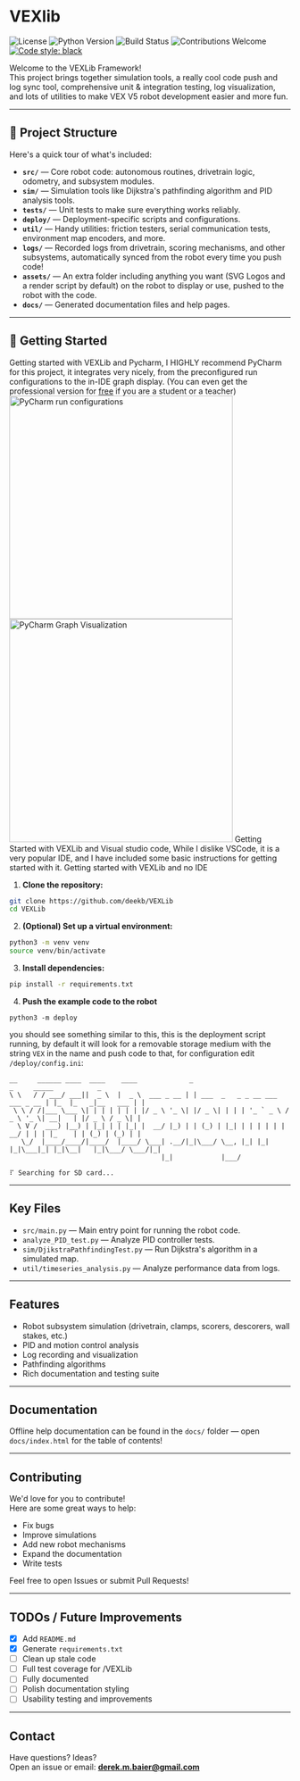# VEXlib


![License](https://img.shields.io/badge/license-MIT-green.svg) ![Python Version](https://img.shields.io/badge/python-3.8%2B-blue) ![Build Status](https://img.shields.io/badge/build-passing-brightgreen) ![Contributions Welcome](https://img.shields.io/badge/contributions-welcome-orange) [![Code style: black](https://img.shields.io/badge/code%20style-black-000000.svg)](https://github.com/psf/black)

Welcome to the VEXLib Framework!  
This project brings together simulation tools, a really cool code push and log sync tool, comprehensive unit & integration testing, log visualization,
and lots of utilities to make VEX V5 robot development easier and more fun.

---

## 📂 Project Structure

Here's a quick tour of what's included:

- **`src/`** — Core robot code: autonomous routines, drivetrain logic, odometry, and subsystem modules.
- **`sim/`** — Simulation tools like Dijkstra's pathfinding algorithm and PID analysis tools.
- **`tests/`** — Unit tests to make sure everything works reliably.
- **`deploy/`** — Deployment-specific scripts and configurations.
- **`util/`** — Handy utilities: friction testers, serial communication tests, environment map encoders, and more.
- **`logs/`** — Recorded logs from drivetrain, scoring mechanisms, and other subsystems, automatically synced from the robot every
  time you push code!
- **`assets/`** — An extra folder including anything you want (SVG Logos and a render script by default) on the robot to display or use, pushed to the
  robot with the code.
- **`docs/`** — Generated documentation files and help pages.

---

## 🚀 Getting Started

<tabs group="IDE">
    <tab id="PYCHARM" title="Pycharm (Pro or Community)" group-key="PYCHARM">
        Getting started with VEXLib and Pycharm, I HIGHLY recommend PyCharm for this project, it integrates very nicely, from the preconfigured run configurations to the in-IDE graph display. (You can even get the professional version for <a href="https://www.jetbrains.com/shop/eform/students">free</a> if you are a student or a teacher)
        <img src="PyCharm Run Configurations.png" alt="PyCharm run configurations" height="400"/>
        <img src="Graph Visualization.png" alt="PyCharm Graph Visualization" height="400"/>
    </tab>
    <tab id="VSCODE" title="Visual studio code" group-key="VSCODE">
        Getting Started with VEXLib and Visual studio code, While I dislike VSCode, it is a very popular IDE, and I have included some basic instructions for getting started with it.
    </tab>
    <tab id="NONE" title="No IDE! give me the raw terminal" group-key="NONE">
        Getting started with VEXLib and no IDE
    </tab>
</tabs>


1. **Clone the repository:**

```bash
git clone https://github.com/deekb/VEXLib
cd VEXLib
```

2. **(Optional) Set up a virtual environment:**

```bash
python3 -m venv venv
source venv/bin/activate
```

3. **Install dependencies:**

```bash
pip install -r requirements.txt
```

4. **Push the example code to the robot**

```shell
python3 -m deploy
```
you should see something similar to this, this is the deployment script running, by default it will look for a removable storage medium with the string `VEX` in the name and push code to that, for configuration edit `/deploy/config.ini`:

```
__     ______ ____  ____    ____             _                                  _     _____           _ 
\ \   / / ___/ ___||  _ \  |  _ \  ___ _ __ | | ___  _   _ _ __ ___   ___ _ __ | |_  |_   _|__   ___ | |
 \ \ / /|___ \___ \| | | | | | | |/ _ \ '_ \| |/ _ \| | | | '_ ` _ \ / _ \ '_ \| __|   | |/ _ \ / _ \| |
  \ V /  ___) |__) | |_| | | |_| |  __/ |_) | | (_) | |_| | | | | | |  __/ | | | |_    | | (_) | (_) | |
   \_/  |____/____/|____/  |____/ \___| .__/|_|\___/ \__, |_| |_| |_|\___|_| |_|\__|   |_|\___/ \___/|_|
                                      |_|            |___/                                              

⠏ Searching for SD card...
```

---

## Key Files

- `src/main.py` — Main entry point for running the robot code.
- `analyze_PID_test.py` — Analyze PID controller tests.
- `sim/DjikstraPathfindingTest.py` — Run Dijkstra's algorithm in a simulated map.
- `util/timeseries_analysis.py` — Analyze performance data from logs.

---

## Features

- Robot subsystem simulation (drivetrain, clamps, scorers, descorers, wall stakes, etc.)
- PID and motion control analysis
- Log recording and visualization
- Pathfinding algorithms
- Rich documentation and testing suite

---

## Documentation

Offline help documentation can be found in the `docs/` folder — open `docs/index.html` for the table of contents!

---

## Contributing

We'd love for you to contribute!  
Here are some great ways to help:

- Fix bugs
- Improve simulations
- Add new robot mechanisms
- Expand the documentation
- Write tests

Feel free to open Issues or submit Pull Requests!

---

## TODOs / Future Improvements

- [x] Add `README.md`
- [x] Generate `requirements.txt`
- [ ] Clean up stale code
- [ ] Full test coverage for /VEXLib
- [ ] Fully documented
- [ ] Polish documentation styling
- [ ] Usability testing and improvements

---


## Contact

Have questions? Ideas?  
Open an issue or email: **derek.m.baier@gmail.com**